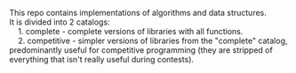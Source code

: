 This repo contains implementations of algorithms and data structures. <br>
It is divided into 2 catalogs: <br>
&nbsp;&nbsp;&nbsp;&nbsp;1. complete - complete versions of libraries with all functions. <br>
&nbsp;&nbsp;&nbsp;&nbsp;2. competitive - simpler versions of libraries from the "complete" catalog, predominantly useful for competitive programming (they are stripped of everything that isn't really useful during contests).
